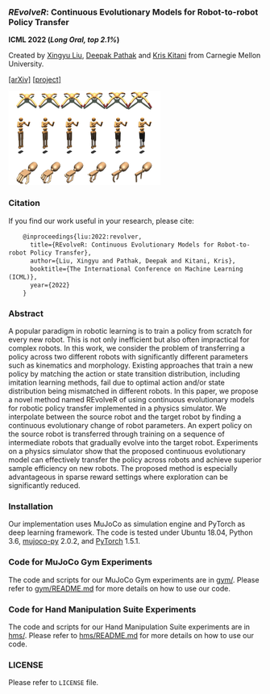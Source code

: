 ### *REvolveR*: Continuous Evolutionary Models for Robot-to-robot Policy Transfer

**ICML 2022 (*Long Oral, top 2.1%*)**

Created by <a href="http://xingyul.github.io">Xingyu Liu</a>, <a href="https://www.cs.cmu.edu/~dpathak" target="_blank">Deepak Pathak</a> and <a href="http://www.cs.cmu.edu/~kkitani" target="_blank">Kris Kitani</a> from Carnegie Mellon University.

[[arXiv]](https://arxiv.org/abs/2202.05244) [[project]](https://sites.google.com/view/r-evolve-r)

<img src="https://github.com/xingyul/revolver/blob/master/doc/teaser.jpg" width="60%">

### Citation
If you find our work useful in your research, please cite:

        @inproceedings{liu:2022:revolver,
          title={REvolveR: Continuous Evolutionary Models for Robot-to-robot Policy Transfer},
          author={Liu, Xingyu and Pathak, Deepak and Kitani, Kris},
          booktitle={The International Conference on Machine Learning (ICML)},
          year={2022}
        }

### Abstract

A popular paradigm in robotic learning is to train a policy from scratch for every new robot. This is not only inefficient but also often impractical for complex robots. In this work, we consider the problem of transferring a policy across two different robots with significantly different parameters such as kinematics and morphology. Existing approaches that train a new policy by matching the action or state transition distribution, including imitation learning methods, fail due to
optimal action and/or state distribution being mismatched in different robots. In this paper, we propose a novel method named  REvolveR  of using continuous evolutionary models for robotic policy transfer implemented in a physics simulator. We interpolate between the source robot and the target robot by finding a continuous evolutionary change of robot parameters. An expert policy on the source robot is transferred through training on a sequence of intermediate robots that gradually
evolve into the target robot. Experiments on a physics simulator show that the proposed continuous evolutionary model can effectively transfer the policy across robots and achieve superior sample efficiency on new robots. The proposed method is especially advantageous in sparse reward settings where exploration can be significantly reduced.

### Installation

Our implementation uses MuJoCo as simulation engine and PyTorch as deep learning framework. The code is tested under Ubuntu 18.04, Python 3.6, [mujoco-py](https://github.com/openai/mujoco-py) 2.0.2, and [PyTorch](https://pytorch.org/get-started/locally/) 1.5.1.

### Code for MuJoCo Gym Experiments

The code and scripts for our MuJoCo Gym experiments are in [gym/](https://github.com/xingyul/revolver/blob/master/gym/). Please refer to [gym/README.md](https://github.com/xingyul/revolver/blob/master/gym/README.md) for more details on how to use our code.

### Code for Hand Manipulation Suite Experiments

The code and scripts for our Hand Manipulation Suite experiments are in [hms/](https://github.com/xingyul/revolver/blob/master/hms/). Please refer to [hms/README.md](https://github.com/xingyul/revolver/blob/master/hms/README.md) for more details on how to use our code.

### LICENSE

Please refer to `LICENSE` file.
